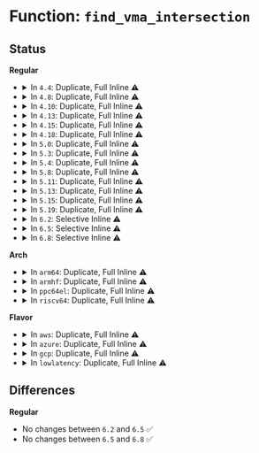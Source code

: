 # Function: <code>find_vma_intersection</code>

## Status
<b>Regular</b>
<ul>
<li>
<details>
<summary>In <code>4.4</code>: Duplicate, Full Inline ⚠️</summary>

**Collision:** Static Duplication

**Inline:** Full

**Transformation:** False

**Instances:**

```
In mm/mmap.c (ffffffff811c6dc3)
Location: include/linux/mm.h:2053
Inline: True
Inline callers:
  - mm/mmap.c:SyS_brk
  - mm/mmap.c:mmap_region
```
```
In mm/mempolicy.c (ffffffff811e1153)
Location: include/linux/mm.h:2053
Inline: True
Inline callers:
  - mm/mempolicy.c:do_get_mempolicy
```
```
In mm/frame_vector.c (ffffffff8120874a)
Location: include/linux/mm.h:2053
Inline: True
Inline callers:
  - mm/frame_vector.c:get_vaddr_frames
  - mm/frame_vector.c:get_vaddr_frames
```
```
In ipc/shm.c (ffffffff8132b72b)
Location: include/linux/mm.h:2053
Inline: True
Inline callers:
  - ipc/shm.c:do_shmat
```
</details>
</li>
<li>
<details>
<summary>In <code>4.8</code>: Duplicate, Full Inline ⚠️</summary>

**Collision:** Static Duplication

**Inline:** Full

**Transformation:** False

**Instances:**

```
In mm/mmap.c (ffffffff811e3632)
Location: include/linux/mm.h:2175
Inline: True
Inline callers:
  - mm/mmap.c:mmap_region
  - mm/mmap.c:SyS_brk
```
```
In mm/mempolicy.c (ffffffff811ffb21)
Location: include/linux/mm.h:2175
Inline: True
Inline callers:
  - mm/mempolicy.c:do_get_mempolicy
```
```
In mm/frame_vector.c (ffffffff8122e278)
Location: include/linux/mm.h:2175
Inline: True
Inline callers:
  - mm/frame_vector.c:get_vaddr_frames
  - mm/frame_vector.c:get_vaddr_frames
```
```
In ipc/shm.c (ffffffff81360348)
Location: include/linux/mm.h:2175
Inline: True
Inline callers:
  - ipc/shm.c:do_shmat
```
</details>
</li>
<li>
<details>
<summary>In <code>4.10</code>: Duplicate, Full Inline ⚠️</summary>

**Collision:** Static Duplication

**Inline:** Full

**Transformation:** False

**Instances:**

```
In mm/mmap.c (ffffffff811f3612)
Location: include/linux/mm.h:2161
Inline: True
Inline callers:
  - mm/mmap.c:mmap_region
  - mm/mmap.c:SyS_brk
```
```
In mm/mempolicy.c (ffffffff81211436)
Location: include/linux/mm.h:2161
Inline: True
Inline callers:
  - mm/mempolicy.c:SYSC_get_mempolicy
```
```
In mm/frame_vector.c (ffffffff812407b1)
Location: include/linux/mm.h:2161
Inline: True
Inline callers:
  - mm/frame_vector.c:get_vaddr_frames
  - mm/frame_vector.c:get_vaddr_frames
```
```
In ipc/shm.c (ffffffff81376b66)
Location: include/linux/mm.h:2161
Inline: True
Inline callers:
  - ipc/shm.c:do_shmat
```
</details>
</li>
<li>
<details>
<summary>In <code>4.13</code>: Duplicate, Full Inline ⚠️</summary>

**Collision:** Static Duplication

**Inline:** Full

**Transformation:** False

**Instances:**

```
In mm/mmap.c (ffffffff811fe66a)
Location: include/linux/mm.h:2240
Inline: True
Inline callers:
  - mm/mmap.c:mmap_region
```
```
In mm/mempolicy.c (ffffffff8121cd35)
Location: include/linux/mm.h:2240
Inline: True
Inline callers:
  - mm/mempolicy.c:SYSC_get_mempolicy
```
```
In mm/frame_vector.c (ffffffff8124c5e9)
Location: include/linux/mm.h:2240
Inline: True
Inline callers:
  - mm/frame_vector.c:get_vaddr_frames
  - mm/frame_vector.c:get_vaddr_frames
```
```
In ipc/shm.c (ffffffff8138a71c)
Location: include/linux/mm.h:2240
Inline: True
Inline callers:
  - ipc/shm.c:do_shmat
```
</details>
</li>
<li>
<details>
<summary>In <code>4.15</code>: Duplicate, Full Inline ⚠️</summary>

**Collision:** Static Duplication

**Inline:** Full

**Transformation:** False

**Instances:**

```
In mm/mmap.c (ffffffff81216c1a)
Location: include/linux/mm.h:2349
Inline: True
Inline callers:
  - mm/mmap.c:mmap_region
```
```
In mm/mempolicy.c (ffffffff81237eea)
Location: include/linux/mm.h:2349
Inline: True
Inline callers:
  - mm/mempolicy.c:SYSC_get_mempolicy
```
```
In mm/frame_vector.c (ffffffff8126ca2e)
Location: include/linux/mm.h:2349
Inline: True
Inline callers:
  - mm/frame_vector.c:get_vaddr_frames
  - mm/frame_vector.c:get_vaddr_frames
```
```
In ipc/shm.c (ffffffff813af892)
Location: include/linux/mm.h:2349
Inline: True
Inline callers:
  - ipc/shm.c:do_shmat
```
</details>
</li>
<li>
<details>
<summary>In <code>4.18</code>: Duplicate, Full Inline ⚠️</summary>

**Collision:** Static Duplication

**Inline:** Full

**Transformation:** False

**Instances:**

```
In mm/mmap.c (ffffffff81237c00)
Location: include/linux/mm.h:2438
Inline: True
Inline callers:
  - mm/mmap.c:mmap_region
```
```
In mm/mempolicy.c (ffffffff8125b3ba)
Location: include/linux/mm.h:2438
Inline: True
Inline callers:
  - mm/mempolicy.c:kernel_get_mempolicy
```
```
In mm/frame_vector.c (ffffffff812915de)
Location: include/linux/mm.h:2438
Inline: True
Inline callers:
  - mm/frame_vector.c:get_vaddr_frames
  - mm/frame_vector.c:get_vaddr_frames
```
```
In ipc/shm.c (ffffffff813df60c)
Location: include/linux/mm.h:2438
Inline: True
Inline callers:
  - ipc/shm.c:do_shmat
```
</details>
</li>
<li>
<details>
<summary>In <code>5.0</code>: Duplicate, Full Inline ⚠️</summary>

**Collision:** Static Duplication

**Inline:** Full

**Transformation:** False

**Instances:**

```
In mm/mmap.c (ffffffff8124b599)
Location: include/linux/mm.h:2511
Inline: True
Inline callers:
  - mm/mmap.c:mmap_region
```
```
In mm/mempolicy.c (ffffffff8126fbeb)
Location: include/linux/mm.h:2511
Inline: True
Inline callers:
  - mm/mempolicy.c:kernel_get_mempolicy
```
```
In mm/frame_vector.c (ffffffff812a65fe)
Location: include/linux/mm.h:2511
Inline: True
Inline callers:
  - mm/frame_vector.c:get_vaddr_frames
  - mm/frame_vector.c:get_vaddr_frames
```
```
In ipc/shm.c (ffffffff813f9d2d)
Location: include/linux/mm.h:2511
Inline: True
Inline callers:
  - ipc/shm.c:do_shmat
```
</details>
</li>
<li>
<details>
<summary>In <code>5.3</code>: Duplicate, Full Inline ⚠️</summary>

**Collision:** Static Duplication

**Inline:** Full

**Transformation:** False

**Instances:**

```
In mm/mmap.c (ffffffff8125da43)
Location: include/linux/mm.h:2505
Inline: True
Inline callers:
  - mm/mmap.c:mmap_region
```
```
In mm/mempolicy.c (ffffffff8128b1f9)
Location: include/linux/mm.h:2505
Inline: True
Inline callers:
  - mm/mempolicy.c:kernel_get_mempolicy
```
```
In mm/frame_vector.c (ffffffff812c1cab)
Location: include/linux/mm.h:2505
Inline: True
Inline callers:
  - mm/frame_vector.c:get_vaddr_frames
  - mm/frame_vector.c:get_vaddr_frames
```
```
In ipc/shm.c (ffffffff814263e3)
Location: include/linux/mm.h:2505
Inline: True
Inline callers:
  - ipc/shm.c:do_shmat
```
</details>
</li>
<li>
<details>
<summary>In <code>5.4</code>: Duplicate, Full Inline ⚠️</summary>

**Collision:** Static Duplication

**Inline:** Full

**Transformation:** False

**Instances:**

```
In mm/mmap.c (ffffffff8126c213)
Location: include/linux/mm.h:2479
Inline: True
Inline callers:
  - mm/mmap.c:mmap_region
```
```
In mm/mempolicy.c (ffffffff8129ad69)
Location: include/linux/mm.h:2479
Inline: True
Inline callers:
  - mm/mempolicy.c:kernel_get_mempolicy
```
```
In mm/frame_vector.c (ffffffff812d3bdb)
Location: include/linux/mm.h:2479
Inline: True
Inline callers:
  - mm/frame_vector.c:get_vaddr_frames
  - mm/frame_vector.c:get_vaddr_frames
```
```
In ipc/shm.c (ffffffff81440133)
Location: include/linux/mm.h:2479
Inline: True
Inline callers:
  - ipc/shm.c:do_shmat
```
```
In drivers/vfio/vfio_iommu_type1.c (ffffffff817d3266)
Location: include/linux/mm.h:2479
Inline: True
Inline callers:
  - drivers/vfio/vfio_iommu_type1.c:vaddr_get_pfn
```
</details>
</li>
<li>
<details>
<summary>In <code>5.8</code>: Duplicate, Full Inline ⚠️</summary>

**Collision:** Static Duplication

**Inline:** Full

**Transformation:** False

**Instances:**

```
In mm/mmap.c (ffffffff8129bf56)
Location: include/linux/mm.h:2689
Inline: True
Inline callers:
  - mm/mmap.c:mmap_region
```
```
In mm/mempolicy.c (ffffffff812ce0a1)
Location: include/linux/mm.h:2689
Inline: True
Inline callers:
  - mm/mempolicy.c:do_get_mempolicy
```
```
In mm/frame_vector.c (ffffffff81309a55)
Location: include/linux/mm.h:2689
Inline: True
Inline callers:
  - mm/frame_vector.c:get_vaddr_frames
  - mm/frame_vector.c:get_vaddr_frames
```
```
In ipc/shm.c (ffffffff81490edc)
Location: include/linux/mm.h:2689
Inline: True
Inline callers:
  - ipc/shm.c:do_shmat
```
```
In drivers/vfio/vfio_iommu_type1.c (ffffffff8189e133)
Location: include/linux/mm.h:2689
Inline: True
Inline callers:
  - drivers/vfio/vfio_iommu_type1.c:vaddr_get_pfn
```
</details>
</li>
<li>
<details>
<summary>In <code>5.11</code>: Duplicate, Full Inline ⚠️</summary>

**Collision:** Static Duplication

**Inline:** Full

**Transformation:** False

**Instances:**

```
In mm/mmap.c (ffffffff812a71dd)
Location: include/linux/mm.h:2689
Inline: True
Inline callers:
  - mm/mmap.c:mmap_region
```
```
In mm/mempolicy.c (ffffffff812d8ffd)
Location: include/linux/mm.h:2689
Inline: True
Inline callers:
  - mm/mempolicy.c:do_get_mempolicy
```
```
In mm/frame_vector.c (ffffffff8131589a)
Location: include/linux/mm.h:2689
Inline: True
Inline callers:
  - mm/frame_vector.c:get_vaddr_frames
  - mm/frame_vector.c:get_vaddr_frames
```
```
In ipc/shm.c (ffffffff814ae66a)
Location: include/linux/mm.h:2689
Inline: True
Inline callers:
  - ipc/shm.c:do_shmat
```
```
In drivers/vfio/vfio_iommu_type1.c (ffffffff818ad483)
Location: include/linux/mm.h:2689
Inline: True
Inline callers:
  - drivers/vfio/vfio_iommu_type1.c:vaddr_get_pfn
```
</details>
</li>
<li>
<details>
<summary>In <code>5.13</code>: Duplicate, Full Inline ⚠️</summary>

**Collision:** Static Duplication

**Inline:** Full

**Transformation:** False

**Instances:**

```
In mm/mmap.c (ffffffff812acd9b)
Location: include/linux/mm.h:2685
Inline: True
Inline callers:
  - mm/mmap.c:mmap_region
```
```
In mm/mempolicy.c (ffffffff812e0733)
Location: include/linux/mm.h:2685
Inline: True
Inline callers:
  - mm/mempolicy.c:do_get_mempolicy
```
```
In ipc/shm.c (ffffffff814b4494)
Location: include/linux/mm.h:2685
Inline: True
Inline callers:
  - ipc/shm.c:do_shmat
```
```
In drivers/vfio/vfio_iommu_type1.c (ffffffff8189060c)
Location: include/linux/mm.h:2685
Inline: True
Inline callers:
  - drivers/vfio/vfio_iommu_type1.c:vaddr_get_pfns
```
</details>
</li>
<li>
<details>
<summary>In <code>5.15</code>: Duplicate, Full Inline ⚠️</summary>

**Collision:** Static Duplication

**Inline:** Full

**Transformation:** False

**Instances:**

```
In mm/mmap.c (ffffffff812ecb56)
Location: include/linux/mm.h:2723
Inline: True
Inline callers:
  - mm/mmap.c:__do_munmap
  - mm/mmap.c:mmap_region
  - mm/mmap.c:do_mmap
```
```
In ipc/shm.c (ffffffff8150cb44)
Location: include/linux/mm.h:2723
Inline: True
Inline callers:
  - ipc/shm.c:do_shmat
```
</details>
</li>
<li>
<details>
<summary>In <code>5.19</code>: Duplicate, Full Inline ⚠️</summary>

**Collision:** Static Duplication

**Inline:** Full

**Transformation:** False

**Instances:**

```
In mm/mmap.c (ffffffff8134fe61)
Location: include/linux/mm.h:2798
Inline: True
Inline callers:
  - mm/mmap.c:__do_munmap
  - mm/mmap.c:mmap_region
  - mm/mmap.c:do_mmap
```
```
In ipc/shm.c (ffffffff8159eab2)
Location: include/linux/mm.h:2798
Inline: True
Inline callers:
  - ipc/shm.c:do_shmat
```
</details>
</li>
<li>
<details>
<summary>In <code>6.2</code>: Selective Inline ⚠️</summary>

```c
struct vm_area_struct *find_vma_intersection(struct mm_struct *mm, long unsigned int start_addr, long unsigned int end_addr);
```

**Collision:** Unique Global

**Inline:** Selective

**Transformation:** False

**Instances:**

```
In mm/mmap.c (ffffffff813ca184)
Location: mm/mmap.c:1811
Inline: True
Inline callers:
  - mm/mmap.c:insert_vm_struct
  - mm/mmap.c:do_mmap
Direct callers:
  - mm/gup.c:__mm_populate
  - mm/gup.c:__mm_populate
  - mm/mremap.c:__do_sys_mremap
  - ipc/shm.c:do_shmat
```
**Symbols:**

```
ffffffff813c6920-ffffffff813c696d: find_vma_intersection (STB_GLOBAL)
```
</details>
</li>
<li>
<details>
<summary>In <code>6.5</code>: Selective Inline ⚠️</summary>

```c
struct vm_area_struct *find_vma_intersection(struct mm_struct *mm, long unsigned int start_addr, long unsigned int end_addr);
```

**Collision:** Unique Global

**Inline:** Selective

**Transformation:** False

**Instances:**

```
In mm/mmap.c (ffffffff813fe6f8)
Location: mm/mmap.c:1839
Inline: True
Inline callers:
  - mm/mmap.c:insert_vm_struct
  - mm/mmap.c:do_mmap
  - mm/mmap.c:vma_merge
Direct callers:
  - mm/gup.c:__mm_populate
  - mm/gup.c:__mm_populate
  - mm/mremap.c:__do_sys_mremap
  - ipc/shm.c:do_shmat
```
**Symbols:**

```
ffffffff813fab90-ffffffff813fabe1: find_vma_intersection (STB_GLOBAL)
```
</details>
</li>
<li>
<details>
<summary>In <code>6.8</code>: Selective Inline ⚠️</summary>

```c
struct vm_area_struct *find_vma_intersection(struct mm_struct *mm, long unsigned int start_addr, long unsigned int end_addr);
```

**Collision:** Unique Global

**Inline:** Selective

**Transformation:** False

**Instances:**

```
In mm/mmap.c (ffffffff8142ab68)
Location: mm/mmap.c:1871
Inline: True
Inline callers:
  - mm/mmap.c:insert_vm_struct
  - mm/mmap.c:do_mmap
  - mm/mmap.c:vma_merge
Direct callers:
  - mm/gup.c:__mm_populate
  - mm/gup.c:__mm_populate
  - mm/mremap.c:__do_sys_mremap
  - mm/mremap.c:move_page_tables
  - mm/mremap.c:move_page_tables
  - mm/mremap.c:move_page_tables
  - ipc/shm.c:do_shmat
```
**Symbols:**

```
ffffffff81426950-ffffffff814269a1: find_vma_intersection (STB_GLOBAL)
```
</details>
</li>
</ul>
<b>Arch</b>
<ul>
<li>
<details>
<summary>In <code>arm64</code>: Duplicate, Full Inline ⚠️</summary>

**Collision:** Static Duplication

**Inline:** Full

**Transformation:** False

**Instances:**

```
In virt/kvm/kvm_main.c (ffff8000100bbe0c)
Location: include/linux/mm.h:2479
Inline: True
Inline callers:
  - virt/kvm/kvm_main.c:__gfn_to_pfn_memslot
```
```
In virt/kvm/arm/mmu.c (ffff8000100cab04)
Location: include/linux/mm.h:2479
Inline: True
Inline callers:
  - virt/kvm/arm/mmu.c:user_mem_abort
```
```
In mm/mmap.c (ffff8000103035ac)
Location: include/linux/mm.h:2479
Inline: True
Inline callers:
  - mm/mmap.c:mmap_region
```
```
In mm/mempolicy.c (ffff800010339974)
Location: include/linux/mm.h:2479
Inline: True
Inline callers:
  - mm/mempolicy.c:kernel_get_mempolicy
```
```
In mm/frame_vector.c (ffff800010379b6c)
Location: include/linux/mm.h:2479
Inline: True
Inline callers:
  - mm/frame_vector.c:get_vaddr_frames
  - mm/frame_vector.c:get_vaddr_frames
```
```
In ipc/shm.c (ffff800010528808)
Location: include/linux/mm.h:2479
Inline: True
Inline callers:
  - ipc/shm.c:do_shmat
```
</details>
</li>
<li>
<details>
<summary>In <code>armhf</code>: Duplicate, Full Inline ⚠️</summary>

**Collision:** Static Duplication

**Inline:** Full

**Transformation:** False

**Instances:**

```
In mm/mmap.c (c0521c44)
Location: include/linux/mm.h:2479
Inline: True
Inline callers:
  - mm/mmap.c:mmap_region
```
```
In mm/frame_vector.c (c0564d4c)
Location: include/linux/mm.h:2479
Inline: True
Inline callers:
  - mm/frame_vector.c:get_vaddr_frames
  - mm/frame_vector.c:get_vaddr_frames
```
```
In ipc/shm.c (c06e1df0)
Location: include/linux/mm.h:2479
Inline: True
Inline callers:
  - ipc/shm.c:do_shmat
```
</details>
</li>
<li>
<details>
<summary>In <code>ppc64el</code>: Duplicate, Full Inline ⚠️</summary>

**Collision:** Static Duplication

**Inline:** Full

**Transformation:** False

**Instances:**

```
In mm/mmap.c (c0000000003d0090)
Location: include/linux/mm.h:2479
Inline: True
Inline callers:
  - mm/mmap.c:mmap_region
```
```
In mm/mempolicy.c (c000000000414134)
Location: include/linux/mm.h:2479
Inline: True
Inline callers:
  - mm/mempolicy.c:kernel_get_mempolicy
```
```
In mm/frame_vector.c (c00000000046cd08)
Location: include/linux/mm.h:2479
Inline: True
Inline callers:
  - mm/frame_vector.c:get_vaddr_frames
  - mm/frame_vector.c:get_vaddr_frames
```
```
In ipc/shm.c (c000000000673420)
Location: include/linux/mm.h:2479
Inline: True
Inline callers:
  - ipc/shm.c:do_shmat
```
</details>
</li>
<li>
<details>
<summary>In <code>riscv64</code>: Duplicate, Full Inline ⚠️</summary>

**Collision:** Static Duplication

**Inline:** Full

**Transformation:** False

**Instances:**

```
In mm/mmap.c (ffffffe000210110)
Location: include/linux/mm.h:2479
Inline: True
Inline callers:
  - mm/mmap.c:mmap_region
```
```
In mm/frame_vector.c (ffffffe000250e80)
Location: include/linux/mm.h:2479
Inline: True
Inline callers:
  - mm/frame_vector.c:get_vaddr_frames
  - mm/frame_vector.c:get_vaddr_frames
```
```
In ipc/shm.c (ffffffe00038bf62)
Location: include/linux/mm.h:2479
Inline: True
Inline callers:
  - ipc/shm.c:do_shmat
```
</details>
</li>
</ul>
<b>Flavor</b>
<ul>
<li>
<details>
<summary>In <code>aws</code>: Duplicate, Full Inline ⚠️</summary>

**Collision:** Static Duplication

**Inline:** Full

**Transformation:** False

**Instances:**

```
In mm/mmap.c (ffffffff81264863)
Location: include/linux/mm.h:2479
Inline: True
Inline callers:
  - mm/mmap.c:mmap_region
```
```
In mm/mempolicy.c (ffffffff81293349)
Location: include/linux/mm.h:2479
Inline: True
Inline callers:
  - mm/mempolicy.c:kernel_get_mempolicy
```
```
In mm/frame_vector.c (ffffffff812cc1bb)
Location: include/linux/mm.h:2479
Inline: True
Inline callers:
  - mm/frame_vector.c:get_vaddr_frames
  - mm/frame_vector.c:get_vaddr_frames
```
```
In ipc/shm.c (ffffffff81438713)
Location: include/linux/mm.h:2479
Inline: True
Inline callers:
  - ipc/shm.c:do_shmat
```
</details>
</li>
<li>
<details>
<summary>In <code>azure</code>: Duplicate, Full Inline ⚠️</summary>

**Collision:** Static Duplication

**Inline:** Full

**Transformation:** False

**Instances:**

```
In mm/mmap.c (ffffffff81256c83)
Location: include/linux/mm.h:2479
Inline: True
Inline callers:
  - mm/mmap.c:mmap_region
```
```
In mm/mempolicy.c (ffffffff81284f59)
Location: include/linux/mm.h:2479
Inline: True
Inline callers:
  - mm/mempolicy.c:kernel_get_mempolicy
```
```
In mm/frame_vector.c (ffffffff812bd02b)
Location: include/linux/mm.h:2479
Inline: True
Inline callers:
  - mm/frame_vector.c:get_vaddr_frames
  - mm/frame_vector.c:get_vaddr_frames
```
```
In ipc/shm.c (ffffffff81429183)
Location: include/linux/mm.h:2479
Inline: True
Inline callers:
  - ipc/shm.c:do_shmat
```
```
In drivers/vfio/vfio_iommu_type1.c (ffffffff8177d316)
Location: include/linux/mm.h:2479
Inline: True
Inline callers:
  - drivers/vfio/vfio_iommu_type1.c:vaddr_get_pfn
```
</details>
</li>
<li>
<details>
<summary>In <code>gcp</code>: Duplicate, Full Inline ⚠️</summary>

**Collision:** Static Duplication

**Inline:** Full

**Transformation:** False

**Instances:**

```
In mm/mmap.c (ffffffff81262603)
Location: include/linux/mm.h:2479
Inline: True
Inline callers:
  - mm/mmap.c:mmap_region
```
```
In mm/mempolicy.c (ffffffff81291159)
Location: include/linux/mm.h:2479
Inline: True
Inline callers:
  - mm/mempolicy.c:kernel_get_mempolicy
```
```
In mm/frame_vector.c (ffffffff812c9fcb)
Location: include/linux/mm.h:2479
Inline: True
Inline callers:
  - mm/frame_vector.c:get_vaddr_frames
  - mm/frame_vector.c:get_vaddr_frames
```
```
In ipc/shm.c (ffffffff814348b3)
Location: include/linux/mm.h:2479
Inline: True
Inline callers:
  - ipc/shm.c:do_shmat
```
```
In drivers/vfio/vfio_iommu_type1.c (ffffffff817c80e6)
Location: include/linux/mm.h:2479
Inline: True
Inline callers:
  - drivers/vfio/vfio_iommu_type1.c:vaddr_get_pfn
```
</details>
</li>
<li>
<details>
<summary>In <code>lowlatency</code>: Duplicate, Full Inline ⚠️</summary>

**Collision:** Static Duplication

**Inline:** Full

**Transformation:** False

**Instances:**

```
In mm/mmap.c (ffffffff81271fc3)
Location: include/linux/mm.h:2479
Inline: True
Inline callers:
  - mm/mmap.c:mmap_region
```
```
In mm/mempolicy.c (ffffffff812a0f5e)
Location: include/linux/mm.h:2479
Inline: True
Inline callers:
  - mm/mempolicy.c:kernel_get_mempolicy
```
```
In mm/frame_vector.c (ffffffff812daccb)
Location: include/linux/mm.h:2479
Inline: True
Inline callers:
  - mm/frame_vector.c:get_vaddr_frames
  - mm/frame_vector.c:get_vaddr_frames
```
```
In ipc/shm.c (ffffffff8144b9fe)
Location: include/linux/mm.h:2479
Inline: True
Inline callers:
  - ipc/shm.c:do_shmat
```
```
In drivers/vfio/vfio_iommu_type1.c (ffffffff817e2386)
Location: include/linux/mm.h:2479
Inline: True
Inline callers:
  - drivers/vfio/vfio_iommu_type1.c:vaddr_get_pfn
```
</details>
</li>
</ul>

## Differences
<b>Regular</b>
<ul>
<li>
No changes between <code>6.2</code> and <code>6.5</code> ✅
</li>
<li>
No changes between <code>6.5</code> and <code>6.8</code> ✅
</li>
</ul>
